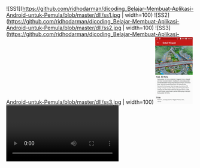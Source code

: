 ![SS1](https://github.com/ridhodarman/dicoding_Belajar-Membuat-Aplikasi-Android-untuk-Pemula/blob/master/dll/ss1.jpg | width=100)
![SS2](https://github.com/ridhodarman/dicoding_Belajar-Membuat-Aplikasi-Android-untuk-Pemula/blob/master/dll/ss2.jpg | width=100)
![SS3](https://github.com/ridhodarman/dicoding_Belajar-Membuat-Aplikasi-Android-untuk-Pemula/blob/master/dll/ss3.jpg | width=100)
<img src="https://github.com/ridhodarman/dicoding_Belajar-Membuat-Aplikasi-Android-untuk-Pemula/blob/master/dll/ss3.jpg" alt="ss3" width="100px">
![screen](https://github.com/ridhodarman/dicoding_Belajar-Membuat-Aplikasi-Android-untuk-Pemula/blob/master/dll/untitled.mp4)
